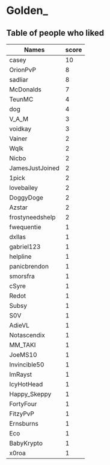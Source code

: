 # Golden_
## Table of people who liked
Names | score
--- | ---
casey | 10
OrionPvP | 8
sadliar | 8
McDonalds | 7
TeunMC | 4
dog | 4
V_A_M | 3
voidkay | 3
Vainer | 2
Wqlk | 2
Nicbo | 2
JamesJustJoined | 2
1pick | 2
lovebailey | 2
DoggyDoge | 2
Azstar | 2
frostyneedshelp | 2
fwequentie | 1
dxllas | 1
gabriel123 | 1
helpline | 1
panicbrendon | 1
smorsfra | 1
cSyre | 1
Redot | 1
Subsy | 1
S0V | 1
AdieVL | 1
Notascendix | 1
MM_TAKI | 1
JoeMS10 | 1
Invincible50 | 1
ImRayst | 1
IcyHotHead | 1
Happy_Skeppy | 1
FortyFour | 1
FitzyPvP | 1
Ernsburns | 1
Eco | 1
BabyKrypto | 1
x0roa | 1
